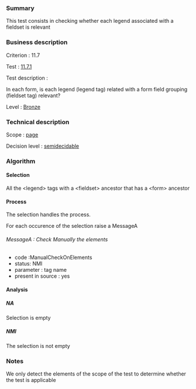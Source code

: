 ### Summary

This test consists in checking whether each legend associated with a
fieldset is relevant

### Business description

Criterion : 11.7

Test : [11.7.1](http://www.accessiweb.org/index.php/accessiweb-22-english-version.html#test-11-7-1)

Test description :

In each form, is each legend (legend tag) related with a form field
grouping (fieldset tag) relevant?

Level : [Bronze](/en/category/rules-design/accessiweb-11/level/bronze)

### Technical description

Scope : [page](/en/category/rules-design/accessiweb-11/scope/page)

Decision level :
[semidecidable](/en/category/rules-design/accessiweb-11/decision-level/semidecidable)

### Algorithm

#### Selection

All the <legend\> tags with a <fieldset\> ancestor that has a <form\>
ancestor

#### Process

The selection handles the process.

For each occurence of the selection raise a MessageA

###### MessageA : Check Manually the elements

-   code :ManualCheckOnElements
-   status: NMI
-   parameter : tag name
-   present in source : yes

#### Analysis

##### NA

Selection is empty

##### NMI

The selection is not empty

### Notes

We only detect the elements of the scope of the test to determine
whether the test is applicable
